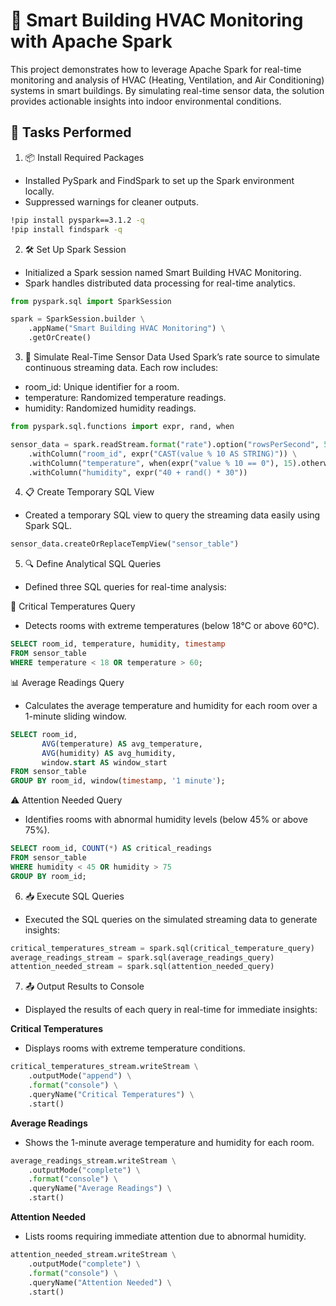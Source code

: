 
# 🚀 Smart Building HVAC Monitoring with Apache Spark

This project demonstrates how to leverage Apache Spark for real-time monitoring and analysis of HVAC (Heating, Ventilation, and Air Conditioning) systems in smart buildings. By simulating real-time sensor data, the solution provides actionable insights into indoor environmental conditions.

## 📝 Tasks Performed

1. 📦 Install Required Packages
* Installed PySpark and FindSpark to set up the Spark environment locally.
* Suppressed warnings for cleaner outputs.

```bash
!pip install pyspark==3.1.2 -q
!pip install findspark -q

```

2. 🛠️ Set Up Spark Session
* Initialized a Spark session named Smart Building HVAC Monitoring.
* Spark handles distributed data processing for real-time analytics.

```python
from pyspark.sql import SparkSession

spark = SparkSession.builder \
    .appName("Smart Building HVAC Monitoring") \
    .getOrCreate()
```

3. 🔄 Simulate Real-Time Sensor Data
Used Spark’s rate source to simulate continuous streaming data.
Each row includes:
* room_id: Unique identifier for a room.
* temperature: Randomized temperature readings.
* humidity: Randomized humidity readings.

```python
from pyspark.sql.functions import expr, rand, when

sensor_data = spark.readStream.format("rate").option("rowsPerSecond", 5).load() \
    .withColumn("room_id", expr("CAST(value % 10 AS STRING)")) \
    .withColumn("temperature", when(expr("value % 10 == 0"), 15).otherwise(20 + rand() * 25)) \
    .withColumn("humidity", expr("40 + rand() * 30"))
```

4. 📋 Create Temporary SQL View
* Created a temporary SQL view to query the streaming data easily using Spark SQL.

```python
sensor_data.createOrReplaceTempView("sensor_table")
```

5. 🔍 Define Analytical SQL Queries
* Defined three SQL queries for real-time analysis:

🔴 Critical Temperatures Query

+ Detects rooms with extreme temperatures (below 18°C or above 60°C).

```sql
SELECT room_id, temperature, humidity, timestamp 
FROM sensor_table 
WHERE temperature < 18 OR temperature > 60;
```

📊 Average Readings Query

+ Calculates the average temperature and humidity for each room over a 1-minute sliding window.

```sql
SELECT room_id, 
       AVG(temperature) AS avg_temperature, 
       AVG(humidity) AS avg_humidity, 
       window.start AS window_start 
FROM sensor_table
GROUP BY room_id, window(timestamp, '1 minute');
```

⚠️ Attention Needed Query

+ Identifies rooms with abnormal humidity levels (below 45% or above 75%).

```sql
SELECT room_id, COUNT(*) AS critical_readings 
FROM sensor_table 
WHERE humidity < 45 OR humidity > 75
GROUP BY room_id;
```

6. 📥 Execute SQL Queries
* Executed the SQL queries on the simulated streaming data to generate insights:

```python
critical_temperatures_stream = spark.sql(critical_temperature_query)
average_readings_stream = spark.sql(average_readings_query)
attention_needed_stream = spark.sql(attention_needed_query)
```

7. 📤 Output Results to Console
* Displayed the results of each query in real-time for immediate insights:

**Critical Temperatures**
- Displays rooms with extreme temperature conditions.

```python
critical_temperatures_stream.writeStream \
    .outputMode("append") \
    .format("console") \
    .queryName("Critical Temperatures") \
    .start()
```

**Average Readings**
- Shows the 1-minute average temperature and humidity for each room.

```python
average_readings_stream.writeStream \
    .outputMode("complete") \
    .format("console") \
    .queryName("Average Readings") \
    .start()
```

**Attention Needed**
- Lists rooms requiring immediate attention due to abnormal humidity.

```python
attention_needed_stream.writeStream \
    .outputMode("complete") \
    .format("console") \
    .queryName("Attention Needed") \
    .start()
```
